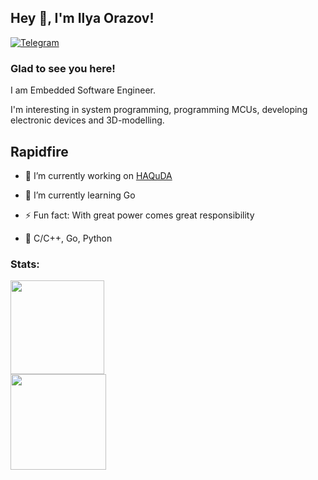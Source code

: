 ## Hey 👋, I'm Ilya Orazov!  

[![Telegram](https://img.shields.io/badge/-Telegram-090909?style=flat-square&logo=Telegram&logoColor=1E90FF)](https://t.me/Ilordash) 

### Glad to see you here!  
I am Embedded Software Engineer.

I'm interesting in system programming, programming MCUs, developing electronic devices and 3D-modelling. 
   

## Rapidfire  

- 🔭 I’m currently working on [HAQuDA](https://github.com/IlorDash/HAQuDA)
  

- 🌱 I’m currently learning Go 
  

- ⚡ Fun fact: With great power comes great responsibility  
  

- 🔬 С/С++, Go, Python


### Stats: 
<div align="left">
    <img height="150em" src="https://github-readme-stats.vercel.app/api?username=ilordash&show_icons=true&theme=dark" />
    <div align="left">
    <img height="152.5em" src="https://github-readme-stats.vercel.app/api/top-langs/?username=ilordash&langs_count=4&layout=compact&theme=dark&icon_color=007bff"/> 
</div>
</div>
